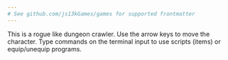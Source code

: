 ```yaml
---
# See github.com/js13kGames/games for supported frontmatter
---
```

This is a rogue like dungeon crawler.
Use the arrow keys to move the character.
Type commands on the terminal input to use scripts (items) or equip/unequip programs.